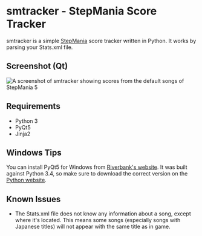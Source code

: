 smtracker - StepMania Score Tracker
=====

smtracker is a simple [StepMania][sm] score tracker written in Python.
It works by parsing your Stats.xml file.

Screenshot (Qt)
-----
![A screenshot of smtracker showing scores from the default songs of
StepMania 5](http://i.imgur.com/jANOutM.png)

Requirements
-----

* Python 3
* PyQt5
* Jinja2

Windows Tips
-----

You can install PyQt5 for Windows from [Riverbank's website][pyqt5].
It was built against Python 3.4, so make sure to download the correct
version on the [Python website][py3].

Known Issues
-----

* The Stats.xml file does not know any information about a song, except
where it's located. This means some songs (especially songs with
Japanese titles) will not appear with the same title as in game.

[sm]: http://www.stepmania.com/
[py3]: https://www.python.org/downloads/windows/
[pyqt5]: https://riverbankcomputing.com/software/pyqt/download5

